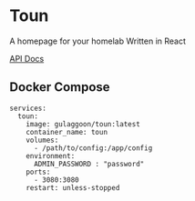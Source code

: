 # Toun
A homepage for your homelab
Written in React

[API Docs](https://github.com/gabrielchantayan/toun-2/blob/main/docs/api.md)

## Docker Compose
```
services:
  toun:
    image: gulaggoon/toun:latest
    container_name: toun
    volumes:
      - /path/to/config:/app/config
    environment:
      ADMIN_PASSWORD : "password"
    ports:
      - 3080:3080
    restart: unless-stopped
```